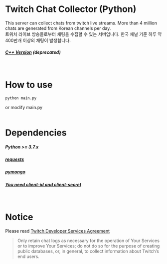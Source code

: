 # Twitch Chat Collector (Python)
This server can collect chats from twitch live streams. More than 4 million chats are generated from Korean channels per day.<br>
트위치 라이브 방송들로부터 채팅을 수집할 수 있는 서버입니다. 한국 채널 기준 하루 약 400만개 이상의 채팅이 발생합니다.<br>
##### [C++ Version](https://github.com/myungum/twitch-chat-collector) (deprecated)
<br>

# How to use
```
python main.py
```
or modify main.py<br>
<br>

# Dependencies
##### Python >= 3.7.x
##### [requests](https://pypi.org/project/requests/)
##### [pymongo](https://pypi.org/project/pymongo/)
##### [You need client-id and client-secret](http://faq.demostoreprestashop.com/faq.php?fid=144&pid=41)
<br>

# Notice
Please read [Twitch Developer Services Agreement](https://www.twitch.tv/p/ko-kr/legal/developer-agreement/)
> Only retain chat logs as necessary for the operation of Your Services or to improve Your Services; do not do so for the purpose of creating public databases, or, in general, to collect information about Twitch’s end users.
